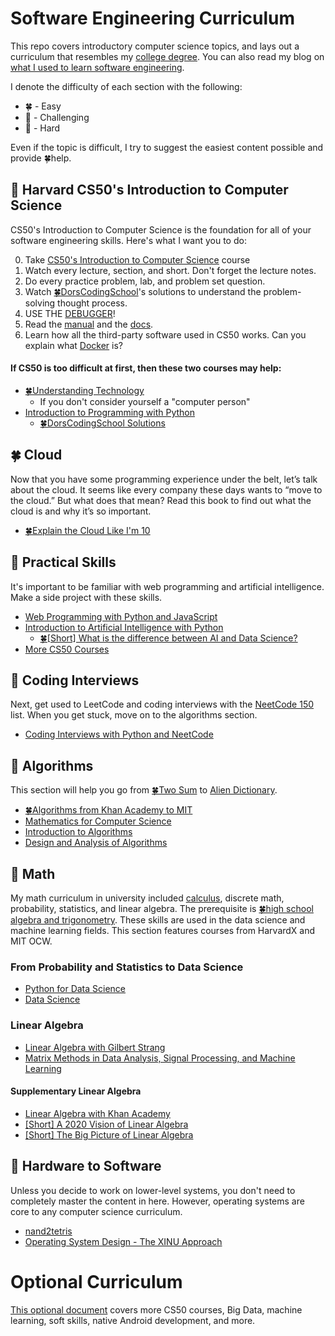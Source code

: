 # Software Engineering Curriculum

This repo covers introductory computer science topics, and lays out a curriculum that resembles my [college degree][1]. You can also read my blog on [what I used to learn software engineering][2].

I denote the difficulty of each section with the following:

- 🍀 - Easy
- 🤔 - Challenging
- 🤬 - Hard

Even if the topic is difficult, I try to suggest the easiest content possible and provide 🍀help.

[1]: https://www.cs.utexas.edu/sites/default/files/documents/4-Year%20Plan_1.pdf
[2]: https://medium.com/@seanaujong/a-software-engineering-journey-for-beginners-a08640916929

## 🤔 Harvard CS50's Introduction to Computer Science

CS50's Introduction to Computer Science is the foundation for all of your software engineering skills. Here's what I want you to do:

0. Take [CS50's Introduction to Computer Science][3] course
1. Watch every lecture, section, and short. Don't forget the lecture notes.
2. Do every practice problem, lab, and problem set question.
3. Watch [🍀DorsCodingSchool][4]'s solutions to understand the problem-solving thought process.
4. USE THE [DEBUGGER][5]!
5. Read the [manual][6] and the [docs][7].
6. Learn how all the third-party software used in CS50 works. Can you explain what [Docker][8] is?

[3]: https://cs50.harvard.edu/x
[4]: https://www.youtube.com/playlist?list=PLo_wesNOyQTMl3zIvoIVANOqGNL4B2Sg-
[5]: https://cs50.harvard.edu/x/2023/notes/2/#debugging
[6]: https://manual.cs50.io/
[7]: https://cs50.readthedocs.io/
[8]: https://cs50.readthedocs.io/docker/

#### If CS50 is too difficult at first, then these two courses may help:

- [🍀Understanding Technology](https://www.edx.org/course/cs50s-understanding-technology)
    - If you don't consider yourself a "computer person"
- [Introduction to Programming with Python](cs50.harvard.edu/python)
    - [🍀DorsCodingSchool Solutions](https://www.youtube.com/playlist?list=PLo_wesNOyQTNkV3DzBMz5HNfUDrVTEeh9)

## 🍀 Cloud

Now that you have some programming experience under the belt, let’s talk about the cloud. It seems like every company these days wants to “move to the cloud.” But what does that mean? Read this book to find out what the cloud is and why it’s so important.

- [🍀Explain the Cloud Like I'm 10](https://www.amazon.com/dp/B0765C4SNR)

## 🤔 Practical Skills

It's important to be familiar with web programming and artificial intelligence. Make a side project with these skills.

- [Web Programming with Python and JavaScript](https://cs50.harvard.edu/web/2020/)
- [Introduction to Artificial Intelligence with Python](https://www.edx.org/course/cs50s-introduction-to-artificial-intelligence-with-python)
    - [🍀[Short] What is the difference between AI and Data Science?](https://www.youtube.com/watch?v=kNrw64dmfpk)
- [More CS50 Courses](https://www.edx.org/cs50)

## 🤔 Coding Interviews

Next, get used to LeetCode and coding interviews with the [NeetCode 150](https://neetcode.io/practice) list. When you get stuck, move on to the algorithms section.

- [Coding Interviews with Python and NeetCode](https://medium.com/@seanaujong/getting-started-with-technical-interviews-for-software-engineering-as-a-college-freshman-64dbecc0b15c)

## 🤬 Algorithms

This section will help you go from [🍀Two Sum](https://leetcode.com/problems/two-sum/) to [Alien Dictionary](https://www.lintcode.com/problem/892/).

- [🍀Algorithms from Khan Academy to MIT](https://medium.com/@seanaujong/an-introduction-to-algorithms-d3d5edab5b6a)
- [Mathematics for Computer Science](https://ocw.mit.edu/courses/6-042j-mathematics-for-computer-science-spring-2015/)
- [Introduction to Algorithms](https://ocw.mit.edu/courses/6-006-introduction-to-algorithms-spring-2020/)
- [Design and Analysis of Algorithms](https://ocw.mit.edu/courses/6-046j-design-and-analysis-of-algorithms-spring-2015/)

## 🤔 Math

My math curriculum in university included [calculus](https://www.youtube.com/playlist?list=PL21BCE50ABFF029F1), discrete math, probability, statistics, and linear algebra. The prerequisite is [🍀high school algebra and trigonometry](https://www.khanacademy.org/). These skills are used in the data science and machine learning fields. This section features courses from HarvardX and MIT OCW.

### From Probability and Statistics to Data Science

- [Python for Data Science](https://www.edx.org/professional-certificate/harvardx-learning-python-for-data-science)
- [Data Science](https://www.edx.org/professional-certificate/harvardx-data-science)

### Linear Algebra

- [Linear Algebra with Gilbert Strang](https://www.youtube.com/playlist?list=PL221E2BBF13BECF6C)
- [Matrix Methods in Data Analysis, Signal Processing, and Machine Learning](https://www.youtube.com/playlist?list=PLUl4u3cNGP63oMNUHXqIUcrkS2PivhN3k)

#### Supplementary Linear Algebra

- [Linear Algebra with Khan Academy](https://www.khanacademy.org/math/linear-algebra)
- [[Short] A 2020 Vision of Linear Algebra](https://www.youtube.com/playlist?list=PLUl4u3cNGP61iQEFiWLE21EJCxwmWvvek)
- [[Short] The Big Picture of Linear Algebra](https://www.youtube.com/watch?v=ggWYkes-n6E)

## 🤬 Hardware to Software

Unless you decide to work on lower-level systems, you don't need to completely master the content in here. However, operating systems are core to any computer science curriculum.

- [nand2tetris](https://www.nand2tetris.org/)
- [Operating System Design - The XINU Approach](https://xinu.cs.purdue.edu/)

# Optional Curriculum

[This optional document](./OPTIONAL.md) covers more CS50 courses, Big Data, machine learning, soft skills, native Android development, and more.
